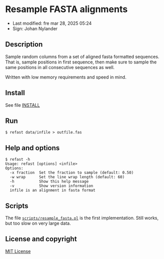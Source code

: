 # Resample FASTA alignments

- Last modified: fre mar 28, 2025  05:24
- Sign: Johan Nylander

## Description

Sample random columns from a set of aligned fasta formatted sequences.
That is, sample positions in first sequence, then make sure to
sample the same positions in all consecutive sequences as well.

Written with low memory requirements and speed in mind.

## Install

See file [INSTALL](INSTALL)

## Run

    $ refast data/infile > outfile.fas

## Help and options

    $ refast -h
    Usage: refast [options] <infile>
    Options:
      -x fraction  Set the fraction to sample (default: 0.50)
      -w wrap      Set the line wrap length (default: 60)
      -h           Show this help message
      -v           Show version information
      infile is an alignment in fasta format

## Scripts

The file [`scripts/resample_fasta.pl`](scripts/resample_fasta.pl) is the first
implementation.  Still works, but too slow on very large data.

## License and copyright

[MIT License](LICENSE)

